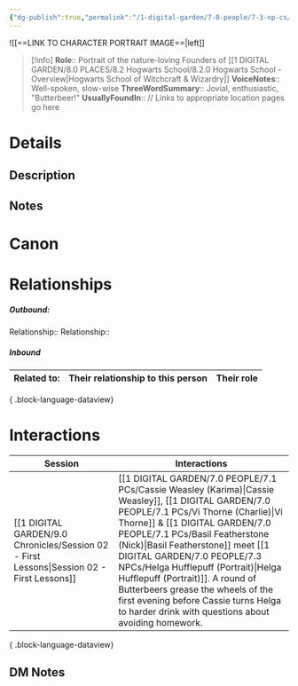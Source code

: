 ```yaml
---
{"dg-publish":true,"permalink":"/1-digital-garden/7-0-people/7-3-np-cs/helga-hufflepuff-portrait/","tags":["#person","painted-portrait","DEAD","hogwarts","hufflepuff"]}
---
```


![[==LINK TO CHARACTER PORTRAIT IMAGE==\|left]]
>[!info] 
>**Role**:: Portrait of the nature-loving Founders of [[1 DIGITAL GARDEN/8.0 PLACES/8.2 Hogwarts School/8.2.0 Hogwarts School - Overview\|Hogwarts School of Witchcraft & Wizardry]]
>**VoiceNotes**:: Well-spoken, slow-wise
>**ThreeWordSummary**:: Jovial, enthusiastic, "Butterbeer!"
>**UsuallyFoundIn**:: // Links to appropriate location pages go here

# Details

## Description

## Notes

# Canon

# Relationships
##### Outbound:
Relationship::
Relationship::

##### Inbound
| Related to: | Their relationship to this person | Their role |
| ----------- | --------------------------------- | ---------- |

{ .block-language-dataview}

# Interactions

| Session                                                                                       | Interactions                                                                                                                                                                                                                                                                                                               |
| --------------------------------------------------------------------------------------------- | -------------------------------------------------------------------------------------------------------------------------------------------------------------------------------------------------------------------------------------------------------------------------------------------------------------------------- |
| [[1 DIGITAL GARDEN/9.0 Chronicles/Session 02 - First Lessons\|Session 02 - First Lessons]] | [[1 DIGITAL GARDEN/7.0 PEOPLE/7.1 PCs/Cassie Weasley (Karima)\|Cassie Weasley]], [[1 DIGITAL GARDEN/7.0 PEOPLE/7.1 PCs/Vi Thorne (Charlie)\|Vi Thorne]] & [[1 DIGITAL GARDEN/7.0 PEOPLE/7.1 PCs/Basil Featherstone (Nick)\|Basil Featherstone]] meet  [[1 DIGITAL GARDEN/7.0 PEOPLE/7.3 NPCs/Helga Hufflepuff (Portrait)\|Helga Hufflepuff (Portrait)]]. A round of Butterbeers grease the wheels of the first evening before Cassie turns Helga to harder drink with questions about avoiding homework. |

{ .block-language-dataview}


## DM Notes
